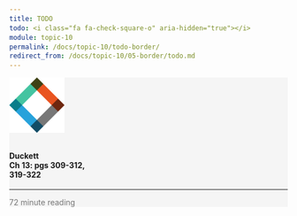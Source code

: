 ```yaml
---
title: TODO
todo: <i class="fa fa-check-square-o" aria-hidden="true"></i>
module: topic-10
permalink: /docs/topic-10/todo-border/
redirect_from: /docs/topic-10/05-border/todo.md
---
```


<div class="row text-center">
  <div class="col-lg-4">
    <div class="bs-component">
      <div class="list-group">
        <div class="list-group-item" style="background-color: #F5F5F5">
          <img src="../img/hw-icon-duckett.svg" style="max-height: 100px; margin: auto; margin-bottom: 10px;" />
          <h4 class="list-group-item-heading">Duckett<br />Ch 13: pgs 309-312,<br/>319-322</h4>
          <hr>
          <p class="list-group-item-text" style="color: #777;"><i class="fa fa-clock-o" aria-hidden="true"></i> 72 minute reading</p>
        </div>
      </div>
    </div>
  </div>
</div>
